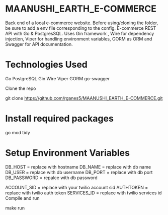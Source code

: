 # MAANUSHI_EARTH_E-COMMERCE
Back end of a local e-commerce website. 
Before using/cloning the folder, be sure to add a env file corresponding to the config.
E-commerce REST API with Go & PostgresSQL. Uses Gin framework , Wire for dependency injection, Viper for handling environment variables, GORM as ORM and Swagger for API documentation.

# Technologies Used
Go
PostgreSQL
Gin
Wire
Viper
GORM
go-swagger

Clone the repo

git clone https://github.com/rganes5/MAANUSHI_EARTH_E-COMMERCE.git

# Install required packages

go mod tidy
# Setup Environment Variables

DB_HOST = replace with hostname
DB_NAME = replace with db name
DB_USER = replace with db username
DB_PORT = replace with db port
DB_PASSWORD = repalce with db password

ACCOUNT_SID = replace with your twilio account sid
AUTHTOKEN = replaec with twilio auth token
SERVICES_ID = replace with twilio services id
Compile and run

make run

